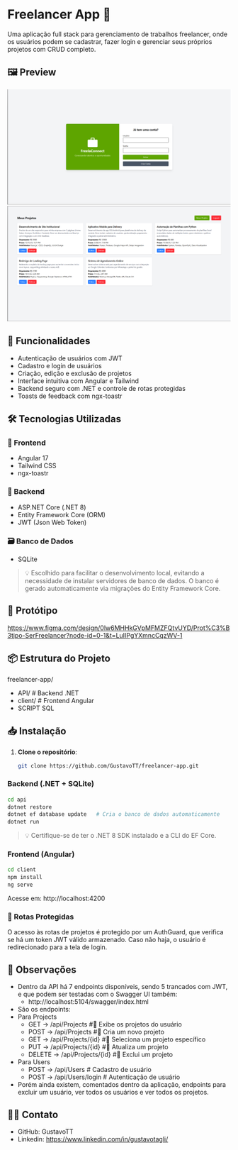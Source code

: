 # Freelancer App 💼

Uma aplicação full stack para gerenciamento de trabalhos freelancer, onde os usuários podem se cadastrar, fazer login e gerenciar seus próprios projetos com CRUD completo.

## 🖼️ Preview

![Login](./preview-login.png)
![Dashboard](./preview-dashboard.png)

## 🚀 Funcionalidades

- Autenticação de usuários com JWT
- Cadastro e login de usuários
- Criação, edição e exclusão de projetos
- Interface intuitiva com Angular e Tailwind
- Backend seguro com .NET e controle de rotas protegidas
- Toasts de feedback com ngx-toastr

## 🛠️ Tecnologias Utilizadas

### 🔧 Frontend
- Angular 17
- Tailwind CSS
- ngx-toastr

### 🧠 Backend
- ASP.NET Core (.NET 8)
- Entity Framework Core (ORM)
- JWT (Json Web Token)

### 🗃️ Banco de Dados
- SQLite  
> 💡 Escolhido para facilitar o desenvolvimento local, evitando a necessidade de instalar servidores de banco de dados. O banco é gerado automaticamente via migrações do Entity Framework Core.

## 🎨 Protótipo
https://www.figma.com/design/0lw6MHHkGVpMFMZFQtvUYD/Prot%C3%B3tipo-SerFreelancer?node-id=0-1&t=LuIIPgYXmncCqzWV-1

## 📦 Estrutura do Projeto
freelancer-app/
- API/ # Backend .NET
- client/ # Frontend Angular
- SCRIPT SQL

## 📥 Instalação

1. **Clone o repositório**:
   ```bash
   git clone https://github.com/GustavoTT/freelancer-app.git

### Backend (.NET + SQLite)

```bash
cd api
dotnet restore
dotnet ef database update   # Cria o banco de dados automaticamente
dotnet run
```
> 💡 Certifique-se de ter o .NET 8 SDK instalado e a CLI do EF Core.

### Frontend (Angular)

```bash
cd client
npm install
ng serve
```
Acesse em: http://localhost:4200

### 🔐 Rotas Protegidas
O acesso às rotas de projetos é protegido por um AuthGuard, que verifica se há um token JWT válido armazenado. Caso não haja, o usuário é redirecionado para a tela de login.

## 📝 Observações
- Dentro da API há 7 endpoints disponíveis, sendo 5 trancados com JWT, e que podem ser testadas com o Swagger UI também:
  - http://localhost:5104/swagger/index.html
- São os endpoints:
- Para Projects
    - GET -> /api/Projects          #🔐 Exibe os projetos do usuário
    - POST -> /api/Projects         #🔐 Cria um novo projeto
    - GET -> /api/Projects/{id}     #🔐 Seleciona um projeto específico
    - PUT -> /api/Projects/{id}     #🔐 Atualiza um projeto
    - DELETE -> /api/Projects/{id}  #🔐 Exclui um projeto
- Para Users
    - POST -> /api/Users            # Cadastro de usuário
    - POST -> /api/Users/login      # Autenticação de usuário
- Porém ainda existem, comentados dentro da aplicação, endpoints para excluir um usuário, ver todos os usuários e ver todos os projetos.

## 🧑‍🦰 Contato
- GitHub: GustavoTT
- Linkedin: https://www.linkedin.com/in/gustavotagli/
